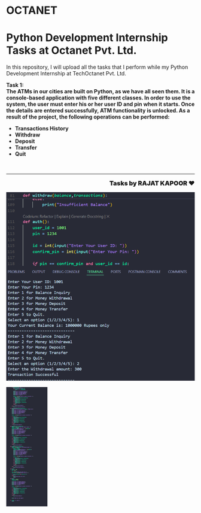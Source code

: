 # OCTANET
# Python Development Internship Tasks at Octanet Pvt. Ltd.
In this repository, I will upload all the tasks that I perform while my Python Development Internship at TechOctanet Pvt. Ltd.


**Task 1:**<br>
**The ATMs in our cities are built on Python, as we have all seen them. It is a console-based application with five different classes. In order to use the system, the user must enter his or her user ID and pin when it starts. Once the details are entered successfully, ATM functionality is unlocked. As a result of the project, the following operations can be performed:**

- **Transactions History**
- **Withdraw**
- **Deposit**
- **Transfer**
- **Quit**

<br>

---

<div style="text-align:right">
    <h3 style="font-weight:900;margin:0">Tasks by RAJAT KAPOOR ❤ </h3>
</div>

![My Screenshot](https://github.com/Rajatkapoor01/OCTANET/blob/main/Screenshot%202024-06-05%20063156.png)


![My Screenshot](https://github.com/Rajatkapoor01/OCTANET/blob/main/Screenshot%202024-06-05%20063229.png)

